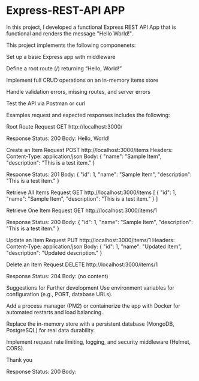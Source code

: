 # Express-REST-API APP

In this project, I developed a functional Express REST API App that is functional and renders the message "Hello World!". 

This project implements the following componenets:

Set up a basic Express app with middleware

Define a root route (/) returning “Hello, World!”

Implement full CRUD operations on an in-memory items store

Handle validation errors, missing routes, and server errors

Test the API via Postman or curl

Examples request and expected responses includes the following:

Root Route
Request GET http://localhost:3000/

Response Status: 200 Body: Hello, World!

Create an Item
Request POST http://localhost:3000/items Headers: Content-Type: application/json Body:
{
  "name": "Sample Item",
  "description": "This is a test item."
}

Response Status: 201 Body:
{
  "id": 1,
  "name": "Sample Item",
  "description": "This is a test item."
}

Retrieve All Items
Request GET http://localhost:3000/items
[
  {
    "id": 1,
    "name": "Sample Item",
    "description": "This is a test item."
  }
]

Retrieve One Item
Request GET http://localhost:3000/items/1

Response Status: 200 Body:
{
  "id": 1,
  "name": "Sample Item",
  "description": "This is a test item."
}

Update an Item
Request PUT http://localhost:3000/items/1 Headers: Content-Type: application/json Body:
{
  "id": 1,
  "name": "Updated Item",
  "description": "Updated description."
}

Delete an Item
Request DELETE http://localhost:3000/items/1

Response Status: 204 Body: (no content)

Suggestions for Further development
Use environment variables for configuration (e.g., PORT, database URLs).

Add a process manager (PM2) or containerize the app with Docker for automated restarts and load balancing.

Replace the in-memory store with a persistent database (MongoDB, PostgreSQL) for real data durability.

Implement request rate limiting, logging, and security middleware (Helmet, CORS).

Thank you



Response Status: 200 Body:
